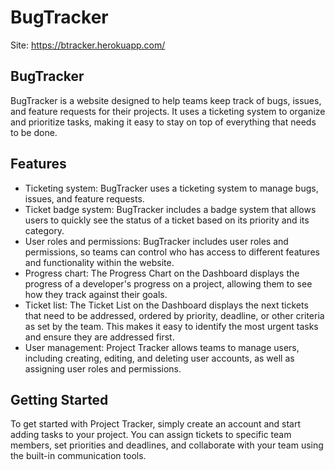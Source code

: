 # BugTracker
Site: https://btracker.herokuapp.com/

## BugTracker
BugTracker is a website designed to help teams keep track of bugs, issues, and feature requests for their projects. It uses a ticketing system to organize and prioritize tasks, making it easy to stay on top of everything that needs to be done.

## Features
* Ticketing system: BugTracker uses a ticketing system to manage bugs, issues, and feature requests.
* Ticket badge system: BugTracker includes a badge system that allows users to quickly see the status of a ticket based on its priority and its category.
* User roles and permissions: BugTracker includes user roles and permissions, so teams can control who has access to different features and functionality within the website.
* Progress chart: The Progress Chart on the Dashboard displays the progress of a developer's progress on a project, allowing them to see how they track against their goals.
* Ticket list: The Ticket List on the Dashboard displays the next tickets that need to be addressed, ordered by priority, deadline, or other criteria as set by the team. This makes it easy to identify the most urgent tasks and ensure they are addressed first.
* User management: Project Tracker allows teams to manage users, including creating, editing, and deleting user accounts, as well as assigning user roles and permissions.

## Getting Started
To get started with Project Tracker, simply create an account and start adding tasks to your project. You can assign tickets to specific team members, set priorities and deadlines, and collaborate with your team using the built-in communication tools.
